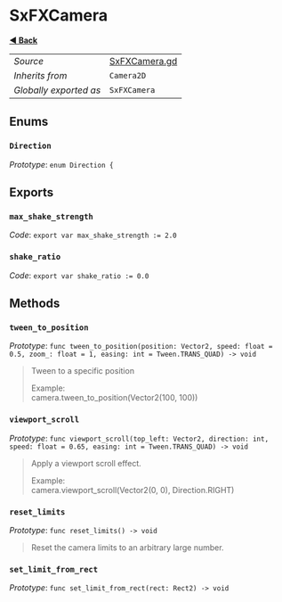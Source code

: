 # SxFXCamera

**[◀️ Back](../readme.md)**

|    |     |
|----|-----|
|*Source*|[SxFXCamera.gd](../../../../nodes/fx/SxFXCamera/SxFXCamera.gd)|
|*Inherits from*|`Camera2D`|
|*Globally exported as*|`SxFXCamera`|

## Enums

### `Direction`

*Prototype*: `enum Direction {`

## Exports

### `max_shake_strength`

*Code*: `export var max_shake_strength := 2.0`

### `shake_ratio`

*Code*: `export var shake_ratio := 0.0`

## Methods

### `tween_to_position`

*Prototype*: `func tween_to_position(position: Vector2, speed: float = 0.5, zoom_: float = 1, easing: int = Tween.TRANS_QUAD) -> void`

> Tween to a specific position  
>   
> Example:  
>   camera.tween_to_position(Vector2(100, 100))  
### `viewport_scroll`

*Prototype*: `func viewport_scroll(top_left: Vector2, direction: int, speed: float = 0.65, easing: int = Tween.TRANS_QUAD) -> void`

> Apply a viewport scroll effect.  
>   
> Example:  
>   camera.viewport_scroll(Vector2(0, 0), Direction.RIGHT)  
### `reset_limits`

*Prototype*: `func reset_limits() -> void`

> Reset the camera limits to an arbitrary large number.  
### `set_limit_from_rect`

*Prototype*: `func set_limit_from_rect(rect: Rect2) -> void`

